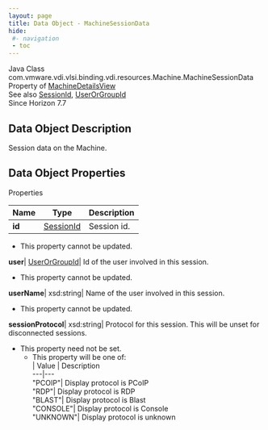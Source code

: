 ```yaml
---
layout: page
title: Data Object - MachineSessionData
hide:
 #- navigation
 - toc
---
```






Java Class
    com.vmware.vdi.vlsi.binding.vdi.resources.Machine.MachineSessionData  
Property of
     [MachineDetailsView](vdi.resources.Machine.MachineDetailsView.md#field_detail)  
See also
     [SessionId](vdi.entity.SessionId.md), [UserOrGroupId](vdi.entity.UserOrGroupId.md)  
Since 
    Horizon 7.7

## Data Object Description 

Session data on the Machine. 

## Data Object Properties

Properties

Name |  Type |  Description   
---|---|---  
**id**| [SessionId](vdi.entity.SessionId.md)|  Session id.   


* This property cannot be updated.

  
**user**| [UserOrGroupId](vdi.entity.UserOrGroupId.md)|  Id of the user involved in this session.   


* This property cannot be updated.

  
**userName**|  xsd:string|  Name of the user involved in this session.   


* This property cannot be updated.

  
**sessionProtocol**|  xsd:string|  Protocol for this session. This will be unset for disconnected sessions.   


* This property need not be set.
  * This property will be one of:  
|  Value |  Description   
---|---  
"PCOIP"| Display protocol is PCoIP  
"RDP"| Display protocol is RDP  
"BLAST"| Display protocol is Blast  
"CONSOLE"| Display protocol is Console  
"UNKNOWN"| Display protocol is unknown  

  
  
  

  
  

